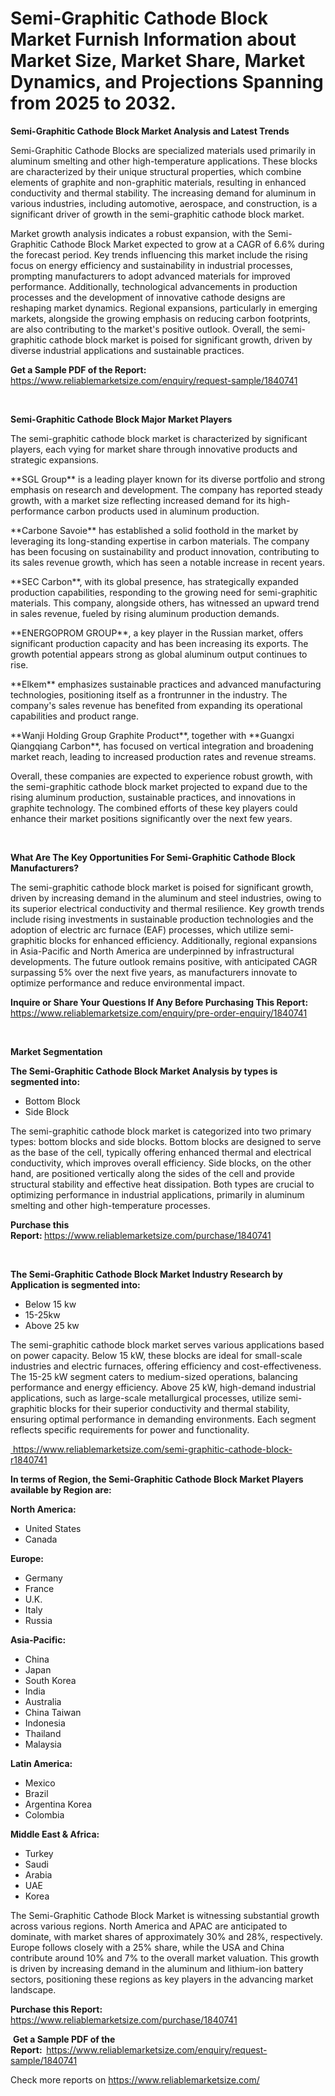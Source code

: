<p><h1>Semi-Graphitic Cathode Block Market Furnish Information about Market Size, Market Share, Market Dynamics, and Projections Spanning from 2025 to 2032.</h1></p><p><strong>Semi-Graphitic Cathode Block Market Analysis and Latest Trends</strong></p>
<p><p>Semi-Graphitic Cathode Blocks are specialized materials used primarily in aluminum smelting and other high-temperature applications. These blocks are characterized by their unique structural properties, which combine elements of graphite and non-graphitic materials, resulting in enhanced conductivity and thermal stability. The increasing demand for aluminum in various industries, including automotive, aerospace, and construction, is a significant driver of growth in the semi-graphitic cathode block market.</p><p>Market growth analysis indicates a robust expansion, with the Semi-Graphitic Cathode Block Market expected to grow at a CAGR of 6.6% during the forecast period. Key trends influencing this market include the rising focus on energy efficiency and sustainability in industrial processes, prompting manufacturers to adopt advanced materials for improved performance. Additionally, technological advancements in production processes and the development of innovative cathode designs are reshaping market dynamics. Regional expansions, particularly in emerging markets, alongside the growing emphasis on reducing carbon footprints, are also contributing to the market's positive outlook. Overall, the semi-graphitic cathode block market is poised for significant growth, driven by diverse industrial applications and sustainable practices.</p></p>
<p><strong>Get a Sample PDF of the Report:&nbsp;</strong> <a href="https://www.reliablemarketsize.com/enquiry/request-sample/1840741?utm_campaign=3345&utm_medium=2&utm_source=Github&utm_content=ia&utm_term=07042025&utm_id=semi-graphitic-cathode-block">https://www.reliablemarketsize.com/enquiry/request-sample/1840741</a></p>
<p>&nbsp;</p>
<p><strong>Semi-Graphitic Cathode Block Major Market Players</strong></p>
<p><p>The semi-graphitic cathode block market is characterized by significant players, each vying for market share through innovative products and strategic expansions. </p><p>**SGL Group** is a leading player known for its diverse portfolio and strong emphasis on research and development. The company has reported steady growth, with a market size reflecting increased demand for its high-performance carbon products used in aluminum production.</p><p>**Carbone Savoie** has established a solid foothold in the market by leveraging its long-standing expertise in carbon materials. The company has been focusing on sustainability and product innovation, contributing to its sales revenue growth, which has seen a notable increase in recent years.</p><p>**SEC Carbon**, with its global presence, has strategically expanded production capabilities, responding to the growing need for semi-graphitic materials. This company, alongside others, has witnessed an upward trend in sales revenue, fueled by rising aluminum production demands.</p><p>**ENERGOPROM GROUP**, a key player in the Russian market, offers significant production capacity and has been increasing its exports. The growth potential appears strong as global aluminum output continues to rise.</p><p>**Elkem** emphasizes sustainable practices and advanced manufacturing technologies, positioning itself as a frontrunner in the industry. The company's sales revenue has benefited from expanding its operational capabilities and product range.</p><p>**Wanji Holding Group Graphite Product**, together with **Guangxi Qiangqiang Carbon**, has focused on vertical integration and broadening market reach, leading to increased production rates and revenue streams.</p><p>Overall, these companies are expected to experience robust growth, with the semi-graphitic cathode block market projected to expand due to the rising aluminum production, sustainable practices, and innovations in graphite technology. The combined efforts of these key players could enhance their market positions significantly over the next few years.</p></p>
<p>&nbsp;</p>
<p><strong>What Are The Key Opportunities For Semi-Graphitic Cathode Block Manufacturers?</strong></p>
<p><p>The semi-graphitic cathode block market is poised for significant growth, driven by increasing demand in the aluminum and steel industries, owing to its superior electrical conductivity and thermal resilience. Key growth trends include rising investments in sustainable production technologies and the adoption of electric arc furnace (EAF) processes, which utilize semi-graphitic blocks for enhanced efficiency. Additionally, regional expansions in Asia-Pacific and North America are underpinned by infrastructural developments. The future outlook remains positive, with anticipated CAGR surpassing 5% over the next five years, as manufacturers innovate to optimize performance and reduce environmental impact.</p></p>
<p><strong>Inquire or Share Your Questions If Any Before Purchasing This Report:</strong> <a href="https://www.reliablemarketsize.com/enquiry/pre-order-enquiry/1840741?utm_campaign=3345&utm_medium=2&utm_source=Github&utm_content=ia&utm_term=07042025&utm_id=semi-graphitic-cathode-block">https://www.reliablemarketsize.com/enquiry/pre-order-enquiry/1840741</a></p>
<p>&nbsp;</p>
<p><strong>Market Segmentation</strong></p>
<p><strong>The Semi-Graphitic Cathode Block Market Analysis by types is segmented into:</strong></p>
<p><ul><li>Bottom Block</li><li>Side Block</li></ul></p>
<p><p>The semi-graphitic cathode block market is categorized into two primary types: bottom blocks and side blocks. Bottom blocks are designed to serve as the base of the cell, typically offering enhanced thermal and electrical conductivity, which improves overall efficiency. Side blocks, on the other hand, are positioned vertically along the sides of the cell and provide structural stability and effective heat dissipation. Both types are crucial to optimizing performance in industrial applications, primarily in aluminum smelting and other high-temperature processes.</p></p>
<p><strong>Purchase this Report:&nbsp;</strong><a href="https://www.reliablemarketsize.com/purchase/1840741?utm_campaign=3345&utm_medium=2&utm_source=Github&utm_content=ia&utm_term=07042025&utm_id=semi-graphitic-cathode-block">https://www.reliablemarketsize.com/purchase/1840741</a></p>
<p>&nbsp;</p>
<p><strong>The Semi-Graphitic Cathode Block Market Industry Research by Application is segmented into:</strong></p>
<p><ul><li>Below 15 kw</li><li>15-25kw</li><li>Above 25 kw</li></ul></p>
<p><p>The semi-graphitic cathode block market serves various applications based on power capacity. Below 15 kW, these blocks are ideal for small-scale industries and electric furnaces, offering efficiency and cost-effectiveness. The 15-25 kW segment caters to medium-sized operations, balancing performance and energy efficiency. Above 25 kW, high-demand industrial applications, such as large-scale metallurgical processes, utilize semi-graphitic blocks for their superior conductivity and thermal stability, ensuring optimal performance in demanding environments. Each segment reflects specific requirements for power and functionality.</p></p>
<p><a href="https://www.reliablemarketsize.com/semi-graphitic-cathode-block-r1840741?utm_campaign=3345&utm_medium=2&utm_source=Github&utm_content=ia&utm_term=07042025&utm_id=semi-graphitic-cathode-block">&nbsp;https://www.reliablemarketsize.com/semi-graphitic-cathode-block-r1840741</a></p>
<p><strong>In terms of Region, the Semi-Graphitic Cathode Block Market Players available by Region are:</strong></p>
<p>
    <p> <strong> North America: </strong>
        <ul>
            <li>United States</li>
            <li>Canada</li>
        </ul>
        </p> 
    <p> <strong> Europe: </strong>
        <ul>
            <li>Germany</li>
            <li>France</li>
            <li>U.K.</li>
            <li>Italy</li>
            <li>Russia</li>
        </ul>
        </p> 
    <p> <strong> Asia-Pacific: </strong>
        <ul>
            <li>China</li>
            <li>Japan</li>
            <li>South Korea</li>
            <li>India</li>
            <li>Australia</li>
            <li>China Taiwan</li>
            <li>Indonesia</li>
            <li>Thailand</li>
            <li>Malaysia</li>
        </ul>
        </p> 
    <p> <strong> Latin America: </strong>
        <ul>
            <li>Mexico</li>
            <li>Brazil</li>
            <li>Argentina Korea</li>
            <li>Colombia</li>
        </ul>
        </p> 
    <p> <strong> Middle East & Africa: </strong>
        <ul>
            <li>Turkey</li>
            <li>Saudi</li>
            <li>Arabia</li>
            <li>UAE</li>
            <li>Korea</li>
        </ul>
    </p>
    </p>
<p><p>The Semi-Graphitic Cathode Block Market is witnessing substantial growth across various regions. North America and APAC are anticipated to dominate, with market shares of approximately 30% and 28%, respectively. Europe follows closely with a 25% share, while the USA and China contribute around 10% and 7% to the overall market valuation. This growth is driven by increasing demand in the aluminum and lithium-ion battery sectors, positioning these regions as key players in the advancing market landscape.</p></p>
<p><strong>Purchase this Report: </strong><a href="https://www.reliablemarketsize.com/purchase/1840741?utm_campaign=3345&utm_medium=2&utm_source=Github&utm_content=ia&utm_term=07042025&utm_id=semi-graphitic-cathode-block">https://www.reliablemarketsize.com/purchase/1840741</a></p>
<p>&nbsp;<strong>Get a Sample PDF of the Report:&nbsp;&nbsp;</strong><a href="https://www.reliablemarketsize.com/enquiry/request-sample/1840741?utm_campaign=3345&utm_medium=2&utm_source=Github&utm_content=ia&utm_term=07042025&utm_id=semi-graphitic-cathode-block">https://www.reliablemarketsize.com/enquiry/request-sample/1840741</a></p>
<p><strong></strong></p>
<p>Check more reports on <a href="https://www.reliablemarketsize.com/?utm_campaign=3345&utm_medium=2&utm_source=Github&utm_content=ia&utm_term=07042025&utm_id=semi-graphitic-cathode-block">https://www.reliablemarketsize.com/</a></p>